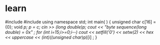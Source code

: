 # learn
#include <iostream>
#include <iomanip>
using namespace std;
int main( )
{
    unsigned char c[16] = {0};
    void *p;
    p = c;
    cin >> *(long double*)p;
    cout << "byte sequence(long double) = 0x" ;
    for (int i=15;i>=0;i--)
    cout << setfill('0') << setw(2) << hex << uppercase << (int)((unsigned char*)p)[i] ;
}
